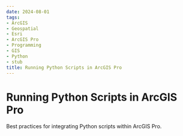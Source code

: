 ```yaml
---
date: 2024-08-01
tags:
- ArcGIS
- Geospatial
- Esri
- ArcGIS Pro
- Programming
- GIS
- Python
- stub
title: Running Python Scripts in ArcGIS Pro
---
```


# Running Python Scripts in ArcGIS Pro

Best practices for integrating Python scripts within ArcGIS Pro.
